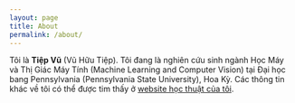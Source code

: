 ```yaml
---
layout: page
title: About
permalink: /about/
---
```


Tôi là **Tiệp Vũ** (Vũ Hữu Tiệp). Tôi đang là nghiên cứu sinh ngành Học Máy và Thị Giác Máy Tính (Machine Learning and Computer Vision) tại Đại học bang Pennsylvania (Pennsylvania State University), Hoa Kỳ. Các thông tin khác về tôi có thể được tim thấy ở [website học thuật của tôi](http://www.personal.psu.edu/thv102/).
